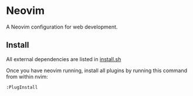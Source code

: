# Neovim

A Neovim configuration for web development.

## Install

All external dependencies are listed in [install.sh](./install.sh)

Once you have neovim running, install all plugins by running
this command from within nvim:

```
:PlugInstall
```

